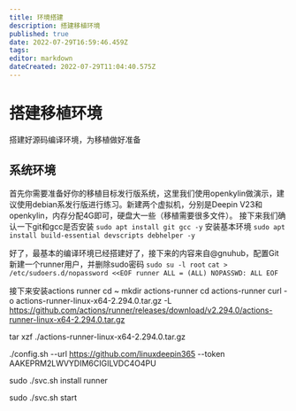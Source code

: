 ```yaml
---
title: 环境搭建
description: 搭建移植环境
published: true
date: 2022-07-29T16:59:46.459Z
tags: 
editor: markdown
dateCreated: 2022-07-29T11:04:40.575Z
---
```


# 搭建移植环境
搭建好源码编译环境，为移植做好准备
## 系统环境
首先你需要准备好你的移植目标发行版系统，这里我们使用openkylin做演示，建议使用debian系发行版进行练习。新建两个虚拟机，分别是Deepin V23和openkylin，内存分配4G即可，硬盘大一些（移植需要很多文件）。
接下来我们确认一下git和gcc是否安装
    	`sudo apt install git gcc -y`
安装基本环境
    	`sudo apt install build-essential devscripts debhelper -y`
      
好了，最基本的编译环境已经搭建好了，接下来的内容来自@gnuhub，配置Git
新建一个runner用户，并删除sudo密码
`sudo su -l root`
`cat > /etc/sudoers.d/nopassword <<EOF
runner ALL = (ALL) NOPASSWD: ALL
EOF`
                                      
接下来安装actions runner
cd ~
mkdir actions-runner
cd actions-runner
curl -o actions-runner-linux-x64-2.294.0.tar.gz -L https://github.com/actions/runner/releases/download/v2.294.0/actions-runner-linux-x64-2.294.0.tar.gz

tar xzf ./actions-runner-linux-x64-2.294.0.tar.gz

./config.sh --url https://github.com/linuxdeepin365 --token AAKEPRM2LWVYDIM6CIGILVDC4O4PU

sudo ./svc.sh install runner

sudo ./svc.sh start




    	